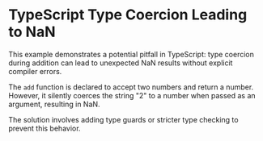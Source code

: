 # TypeScript Type Coercion Leading to NaN
This example demonstrates a potential pitfall in TypeScript: type coercion during addition can lead to unexpected NaN results without explicit compiler errors.

The `add` function is declared to accept two numbers and return a number. However, it silently coerces the string "2" to a number when passed as an argument, resulting in NaN.

The solution involves adding type guards or stricter type checking to prevent this behavior.